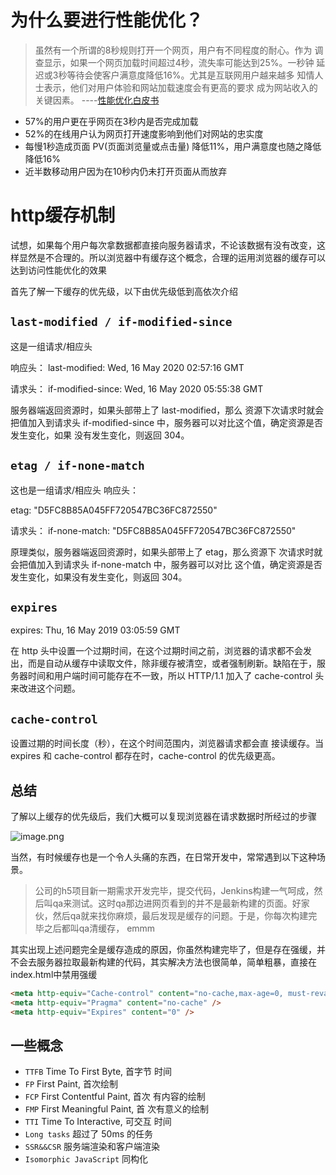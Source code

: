 # 为什么要进⾏性能优化？
> 虽然有一个所谓的8秒规则打开一个网页，用户有不同程度的耐心。作为
调查显示，如果一个网页加载时间超过4秒，流失率可能达到25%。一秒钟
延迟或3秒等待会使客户满意度降低16%。尤其是互联网用户越来越多
知情人士表示，他们对用户体验和网站加载速度会有更高的要求 
成为网站收入的关键因素。
----[性能优化白皮书](https://www.cdnetworks.com/wp-content/uploads/2019/02/CDNetworks-Content-Acceleration-White-Paper.pdf)
- 57%的⽤户更在乎⽹⻚在3秒内是否完成加载
-  52%的在线⽤户认为⽹⻚打开速度影响到他们对⽹站的忠实度
- 每慢1秒造成⻚⾯ PV(页面浏览量或点击量) 降低11%，⽤户满意度也随之降低降低16%
- 近半数移动⽤户因为在10秒内仍未打开⻚⾯从⽽放弃

# http缓存机制
试想，如果每个用户每次拿数据都直接向服务器请求，不论该数据有没有改变，这样显然是不合理的。所以浏览器中有缓存这个概念，合理的运用浏览器的缓存可以达到访问性能优化的效果

首先了解一下缓存的优先级，以下由优先级低到高依次介绍
##  `last-modified / if-modified-since`

这是⼀组请求/相应头

响应头：
last-modified: Wed, 16 May 2020 02:57:16 GMT

请求头：
if-modified-since: Wed, 16 May 2020 05:55:38 GMT

服务器端返回资源时，如果头部带上了 last-modified，那么
资源下次请求时就会把值加⼊到请求头 if-modified-since
中，服务器可以对⽐这个值，确定资源是否发⽣变化，如果
没有发⽣变化，则返回 304。

## `etag / if-none-match`
这也是⼀组请求/相应头 响应头：

etag: "D5FC8B85A045FF720547BC36FC872550"

请求头：
if-none-match: "D5FC8B85A045FF720547BC36FC872550"

原理类似，服务器端返回资源时，如果头部带上了 etag，那么资源下
次请求时就会把值加⼊到请求头 if-none-match 中，服务器可以对⽐
这个值，确定资源是否发⽣变化，如果没有发⽣变化，则返回 304。

## `expires`
expires: Thu, 16 May 2019 03:05:59 GMT

在 http 头中设置⼀个过期时间，在这个过期时间之前，浏览器的请求都不会发出，⽽是⾃动从缓存中读取⽂件，除⾮缓存被清空，或者强制刷新。缺陷在于，服务器时间和⽤户端时间可能存在不⼀致，所以 HTTP/1.1 加⼊了 cache-control 头来改进这个问题。

## `cache-control`
设置过期的时间⻓度（秒），在这个时间范围内，浏览器请求都会直
接读缓存。当 expires 和 cache-control 都存在时，cache-control 的优先级更⾼。

## 总结
了解以上缓存的优先级后，我们大概可以复现浏览器在请求数据时所经过的步骤

![image.png](https://p6-juejin.byteimg.com/tos-cn-i-k3u1fbpfcp/3298907ef58a4b1b87c44fc494591ba2~tplv-k3u1fbpfcp-watermark.image)

当然，有时候缓存也是一个令人头痛的东西，在日常开发中，常常遇到以下这种场景。
> 公司的h5项目新一期需求开发完毕，提交代码，Jenkins构建一气呵成，然后叫qa来测试。这时qa那边进网页看到的并不是最新构建的页面。好家伙，然后qa就来找你麻烦，最后发现是缓存的问题。于是，你每次构建完毕之后都叫qa清缓存， emmm

其实出现上述问题完全是缓存造成的原因，你虽然构建完毕了，但是存在强缓，并不会去服务器拉取最新构建的代码，其实解决方法也很简单，简单粗暴，直接在index.html中禁用强缓
```html
<meta http-equiv="Cache-control" content="no-cache,max-age=0, must-revalidate,no-store">
<meta http-equiv="Pragma" content="no-cache" />
<meta http-equiv="Expires" content="0" />
```
## 一些概念
- `TTFB` Time To First Byte, ⾸字节
时间
- `FP` First Paint, ⾸次绘制
- `FCP` First Contentful Paint, ⾸次
有内容的绘制
- `FMP` First Meaningful Paint, ⾸
次有意义的绘制
- `TTI` Time To Interactive, 可交互
时间
- `Long tasks` 超过了 50ms 的任务
- `SSR&&CSR` 服务端渲染和客户端渲染
- `Isomorphic JavaScript` 同构化